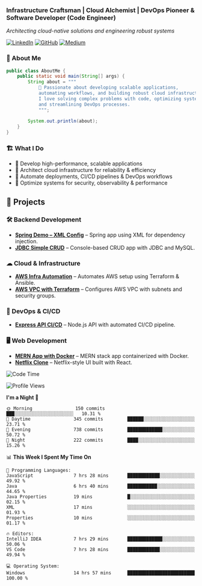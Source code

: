 ### Infrastructure Craftsman | Cloud Alchemist | DevOps Pioneer & Software Developer (Code Engineer)
*Architecting cloud-native solutions and engineering robust systems*

[![LinkedIn](https://img.shields.io/badge/-LinkedIn-0A66C2?style=flat&logo=linkedin)](https://www.linkedin.com/in/kavishka-sasindu-5b9085265/)
[![GitHub](https://img.shields.io/badge/-GitHub-181717?style=flat&logo=github)](https://github.com/KavishkaSasindu)
[![Medium](https://img.shields.io/badge/-Medium-000000?style=flat&logo=medium)](https://medium.com/@sasindu0215)


### 👋 About Me  

```java
public class AboutMe {
    public static void main(String[] args) {
        String about = """
            🚀 Passionate about developing scalable applications, 
            automating workflows, and building robust cloud infrastructure. 
            I love solving complex problems with code, optimizing systems for performance, 
            and streamlining DevOps processes.
            """;
        
        System.out.println(about);
    }
}
```

### 🏗 What I Do  
- 🔹 Develop high-performance, scalable applications  
- 🔹 Architect cloud infrastructure for reliability & efficiency  
- 🔹 Automate deployments, CI/CD pipelines & DevOps workflows  
- 🔹 Optimize systems for security, observability & performance


## 🚀 Projects  

### 🛠 Backend Development  
- **[Spring Demo – XML Config](https://github.com/KavishkaSasindu/SpringDemo_learn_xml_configuration.git)** – Spring app using XML for dependency injection.  
- **[JDBC Simple CRUD](https://github.com/KavishkaSasindu/jdbc_simple_crud.git)** – Console-based CRUD app with JDBC and MySQL.  

### ☁ Cloud & Infrastructure  
- **[AWS Infra Automation](https://github.com/KavishkaSasindu/Automate_aws_infrastructure-_with_terraform_and_automate_deployement_with_ansible.git)** – Automates AWS setup using Terraform & Ansible.  
- **[AWS VPC with Terraform](https://github.com/KavishkaSasindu/terraform_aws_vpc.git)** – Configures AWS VPC with subnets and security groups.  

### 🚀 DevOps & CI/CD  
- **[Express API CI/CD](https://github.com/KavishkaSasindu/express-api-CI-CD.git)** – Node.js API with automated CI/CD pipeline.  

### 🖥 Web Development  
- **[MERN App with Docker](https://github.com/KavishkaSasindu/mern-sample-application-with-docker.git)** – MERN stack app containerized with Docker.  
- **[Netflix Clone](https://github.com/KavishkaSasindu/my_clone_react_netflix.git)** – Netflix-style UI built with React.


<!--START_SECTION:waka-->
![Code Time](http://img.shields.io/badge/Code%20Time-49%20hrs%2029%20mins-blue)

![Profile Views](http://img.shields.io/badge/Profile%20Views-98-blue)

**I'm a Night 🦉** 

```text
🌞 Morning                150 commits         ███░░░░░░░░░░░░░░░░░░░░░░   10.31 % 
🌆 Daytime                345 commits         ██████░░░░░░░░░░░░░░░░░░░   23.71 % 
🌃 Evening                738 commits         █████████████░░░░░░░░░░░░   50.72 % 
🌙 Night                  222 commits         ████░░░░░░░░░░░░░░░░░░░░░   15.26 % 
```


📊 **This Week I Spent My Time On** 

```text
💬 Programming Languages: 
JavaScript               7 hrs 28 mins       ████████████░░░░░░░░░░░░░   49.92 % 
Java                     6 hrs 40 mins       ███████████░░░░░░░░░░░░░░   44.65 % 
Java Properties          19 mins             █░░░░░░░░░░░░░░░░░░░░░░░░   02.15 % 
XML                      17 mins             ░░░░░░░░░░░░░░░░░░░░░░░░░   01.93 % 
Properties               10 mins             ░░░░░░░░░░░░░░░░░░░░░░░░░   01.17 % 

🔥 Editors: 
IntelliJ IDEA            7 hrs 29 mins       █████████████░░░░░░░░░░░░   50.06 % 
VS Code                  7 hrs 28 mins       ████████████░░░░░░░░░░░░░   49.94 % 

💻 Operating System: 
Windows                  14 hrs 57 mins      █████████████████████████   100.00 % 
```


<!--END_SECTION:waka-->


